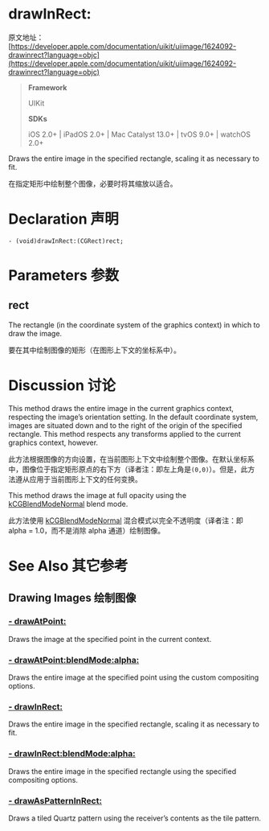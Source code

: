 # drawInRect:

原文地址：
[https://developer.apple.com/documentation/uikit/uiimage/1624092-drawinrect?language=objc](https://developer.apple.com/documentation/uikit/uiimage/1624092-drawinrect?language=objc)

>__Framework__
>
> UIKit
>
>__SDKs__
>
>iOS 2.0+ | iPadOS 2.0+ | Mac Catalyst 13.0+ | tvOS 9.0+ | watchOS 2.0+

Draws the entire image in the specified rectangle, scaling it as necessary to fit.

在指定矩形中绘制整个图像，必要时将其缩放以适合。

# Declaration 声明
```
- (void)drawInRect:(CGRect)rect;
```

# Parameters 参数
## rect
The rectangle (in the coordinate system of the graphics context) in which to draw the image.

要在其中绘制图像的矩形（在图形上下文的坐标系中）。

# Discussion 讨论
This method draws the entire image in the current graphics context, respecting the image’s orientation setting. In the default coordinate system, images are situated down and to the right of the origin of the specified rectangle. This method respects any transforms applied to the current graphics context, however.

此方法根据图像的方向设置，在当前图形上下文中绘制整个图像。在默认坐标系中，图像位于指定矩形原点的右下方（译者注：即左上角是`(0,0)`）。但是，此方法遵从应用于当前图形上下文的任何变换。

This method draws the image at full opacity using the [kCGBlendModeNormal](https://developer.apple.com/documentation/coregraphics/cgblendmode/kcgblendmodenormal?language=objc) blend mode.

此方法使用 [kCGBlendModeNormal](https://developer.apple.com/documentation/coregraphics/cgblendmode/kcgblendmodenormal?language=objc) 混合模式以完全不透明度（译者注：即 alpha = 1.0，而不是消除 alpha 通道）绘制图像。

# See Also 其它参考

## Drawing Images 绘制图像

### [- drawAtPoint:](https://developer.apple.com/documentation/uikit/uiimage/1624132-drawatpoint?language=objc)
Draws the image at the specified point in the current context.

### [- drawAtPoint:blendMode:alpha:](https://developer.apple.com/documentation/uikit/uiimage/1624095-drawatpoint?language=objc)
Draws the entire image at the specified point using the custom compositing options.

### [- drawInRect:](https://developer.apple.com/documentation/uikit/uiimage/1624092-drawinrect?language=objc)
Draws the entire image in the specified rectangle, scaling it as necessary to fit.

### [- drawInRect:blendMode:alpha:](https://developer.apple.com/documentation/uikit/uiimage/1624101-drawinrect?language=objc)
Draws the entire image in the specified rectangle using the specified compositing options.

### [- drawAsPatternInRect:](https://developer.apple.com/documentation/uikit/uiimage/1624144-drawaspatterninrect?language=objc)
Draws a tiled Quartz pattern using the receiver’s contents as the tile pattern.
